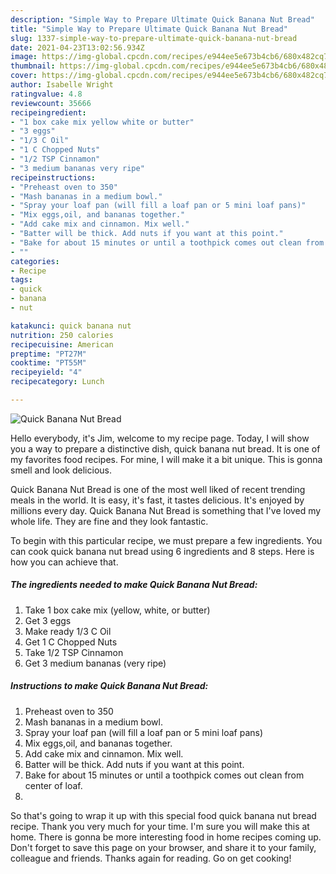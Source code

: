 ```yaml
---
description: "Simple Way to Prepare Ultimate Quick Banana Nut Bread"
title: "Simple Way to Prepare Ultimate Quick Banana Nut Bread"
slug: 1337-simple-way-to-prepare-ultimate-quick-banana-nut-bread
date: 2021-04-23T13:02:56.934Z
image: https://img-global.cpcdn.com/recipes/e944ee5e673b4cb6/680x482cq70/quick-banana-nut-bread-recipe-main-photo.jpg
thumbnail: https://img-global.cpcdn.com/recipes/e944ee5e673b4cb6/680x482cq70/quick-banana-nut-bread-recipe-main-photo.jpg
cover: https://img-global.cpcdn.com/recipes/e944ee5e673b4cb6/680x482cq70/quick-banana-nut-bread-recipe-main-photo.jpg
author: Isabelle Wright
ratingvalue: 4.8
reviewcount: 35666
recipeingredient:
- "1 box cake mix yellow white or butter"
- "3 eggs"
- "1/3 C Oil"
- "1 C Chopped Nuts"
- "1/2 TSP Cinnamon"
- "3 medium bananas very ripe"
recipeinstructions:
- "Preheast oven to 350"
- "Mash bananas in a medium bowl."
- "Spray your loaf pan (will fill a loaf pan or 5 mini loaf pans)"
- "Mix eggs,oil, and bananas together."
- "Add cake mix and cinnamon. Mix well."
- "Batter will be thick. Add nuts if you want at this point."
- "Bake for about 15 minutes or until a toothpick comes out clean from center of loaf."
- ""
categories:
- Recipe
tags:
- quick
- banana
- nut

katakunci: quick banana nut 
nutrition: 250 calories
recipecuisine: American
preptime: "PT27M"
cooktime: "PT55M"
recipeyield: "4"
recipecategory: Lunch

---
```



![Quick Banana Nut Bread](https://img-global.cpcdn.com/recipes/e944ee5e673b4cb6/680x482cq70/quick-banana-nut-bread-recipe-main-photo.jpg)

Hello everybody, it's Jim, welcome to my recipe page. Today, I will show you a way to prepare a distinctive dish, quick banana nut bread. It is one of my favorites food recipes. For mine, I will make it a bit unique. This is gonna smell and look delicious.



Quick Banana Nut Bread is one of the most well liked of recent trending meals in the world. It is easy, it's fast, it tastes delicious. It's enjoyed by millions every day. Quick Banana Nut Bread is something that I've loved my whole life. They are fine and they look fantastic.


To begin with this particular recipe, we must prepare a few ingredients. You can cook quick banana nut bread using 6 ingredients and 8 steps. Here is how you can achieve that.

<!--inarticleads1-->

##### The ingredients needed to make Quick Banana Nut Bread:

1. Take 1 box cake mix (yellow, white, or butter)
1. Get 3 eggs
1. Make ready 1/3 C Oil
1. Get 1 C Chopped Nuts
1. Take 1/2 TSP Cinnamon
1. Get 3 medium bananas (very ripe)




<!--inarticleads2-->

##### Instructions to make Quick Banana Nut Bread:

1. Preheast oven to 350
1. Mash bananas in a medium bowl.
1. Spray your loaf pan (will fill a loaf pan or 5 mini loaf pans)
1. Mix eggs,oil, and bananas together.
1. Add cake mix and cinnamon. Mix well.
1. Batter will be thick. Add nuts if you want at this point.
1. Bake for about 15 minutes or until a toothpick comes out clean from center of loaf.
1. 




So that's going to wrap it up with this special food quick banana nut bread recipe. Thank you very much for your time. I'm sure you will make this at home. There is gonna be more interesting food in home recipes coming up. Don't forget to save this page on your browser, and share it to your family, colleague and friends. Thanks again for reading. Go on get cooking!
